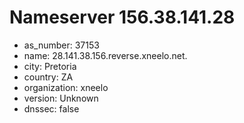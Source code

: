 # Nameserver 156.38.141.28

* as_number: 37153
* name: 28.141.38.156.reverse.xneelo.net.
* city: Pretoria
* country: ZA
* organization: xneelo
* version: Unknown
* dnssec: false
